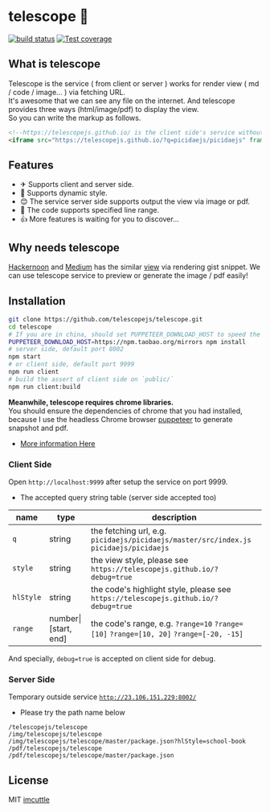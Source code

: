 # telescope 🔭

[![build status](https://img.shields.io/travis/telescopejs/telescope/master.svg?style=flat-square)](https://travis-ci.org/telescopejs/telescope)
[![Test coverage](https://img.shields.io/codecov/c/github/telescopejs/telescope.svg?style=flat-square)](https://codecov.io/github/telescopejs/telescope?branch=master)

## What is telescope
Telescope is the service ( from client or server ) works for render view ( md / code / image... ) via fetching URL.  
It's awesome that we can see any file on the internet. And telescope provides three ways (html/image/pdf) to display the view.  
So you can write the markup as follows.

```html
<!--https://telescopejs.github.io/ is the client side's service without any dynamic server-->
<iframe src="https://telescopejs.github.io/?q=picidaejs/picidaejs" frameborder="0"></iframe>
```

## Features
- ✈ Supports client and server side.
- 🍻 Supports dynamic style.
- 😊 The service server side supports output the view via image or pdf.
- 🍫 The code supports specified line range.
- 👍 More features is waiting for you to discover...

## Why needs telescope
[Hackernoon](https://hackernoon.com) and [Medium](https://medium.com/) has the similar [view](https://hackernoon.com/media/e406a21255c325600273fa5c8c805a89?postId=55995262a254)
via rendering gist snippet.
We can use telescope service to preview or generate the image / pdf easily!  


## Installation
```bash
git clone https://github.com/telescopejs/telescope.git
cd telescope
# If you are in china, should set PUPPETEER_DOWNLOAD_HOST to speed the installation of puppeteer. 
PUPPETEER_DOWNLOAD_HOST=https://npm.taobao.org/mirrors npm install
# server side, default port 8002
npm start
# or client side, default port 9999
npm run client
# build the assert of client side on `public/`
npm run client:build
```
**Meanwhile, telescope requires chrome libraries.**    
You should ensure the dependencies of chrome that you had installed, 
because I use the headless Chrome browser [puppeteer](https://github.com/GoogleChrome/puppeteer) to generate snapshot and pdf.  
- [More information Here](https://askubuntu.com/questions/510056/how-to-install-google-chrome)

### Client Side
Open `http://localhost:9999` after setup the service on port 9999.

- The accepted query string table (server side accepted too)
  
| name | type | description |  
| ---- | ---- | --------- |  
| `q`  | string | the fetching url, e.g. `picidaejs/picidaejs/master/src/index.js` `picidaejs/picidaejs` |  
| `style` | string | the view style, please see `https://telescopejs.github.io/?debug=true` |  
| `hlStyle` | string | the code's highlight style, please see `https://telescopejs.github.io/?debug=true` |  
| `range` | number\|\[start, end\] | the code's range, e.g. `?range=10` `?range=[10]` `?range=[10, 20]` `?range=[-20, -15]` |  

And specially, `debug=true` is accepted on client side for debug.

### Server Side
Temporary outside service [`http://23.106.151.229:8002/`](http://23.106.151.229:8002)
- Please try the path name below
```text
/telescopejs/telescope
/img/telescopejs/telescope
/img/telescopejs/telescope/master/package.json?hlStyle=school-book
/pdf/telescopejs/telescope
/pdf/telescopejs/telescope/master/package.json
```

## License
MIT [imcuttle](https://github.com/imcuttle)
